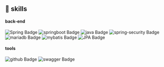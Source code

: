 ## :closed_book: skills

#### back-end
![Spring Badge](https://img.shields.io/badge/spring-6DB33F?style=for-the-badge&logo=spring&logoColor=white)
![springboot Badge](https://img.shields.io/badge/springboot-6DB33F?style=for-the-badge&logo=springboot&logoColor=white)
![java Badge](https://img.shields.io/badge/java-red?style=for-the-badge&logo=java&logoColor=white)
![spring-security Badge](https://img.shields.io/badge/springsecurity-6DB33F?style=for-the-badge&logo=springsecurity&logoColor=white)
<br>
![mariadb Badge](https://img.shields.io/badge/mariadb-blue?style=for-the-badge&logo=mariadb&logoColor=white)
![mybatis Badge](https://img.shields.io/badge/mybatis-red?style=for-the-badge&logo=mybatis&logoColor=white)
![JPA Badge](https://img.shields.io/badge/JPA-beb17d?style=for-the-badge&logo=JPA&logoColor=white)
<br>
#### tools
![github Badge](https://img.shields.io/badge/github-black?style=for-the-badge&logo=github&logoColor=white)
![swagger Badge](https://img.shields.io/badge/swagger-6DB33F?style=for-the-badge&logo=swagger&logoColor=white)
